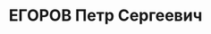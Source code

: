 ---
title: ЕГОРОВ Петр Сергеевич
description: '1898 р. н., м. Мо-сква Московської губ. Росіянин, чл. КП(б)У, освіта
  середня, секретар міськкому партії. Проживав у м. Новоград-Волинськ Київської обл.

  Заарештований 2 вересня 1937 р. Обвинувачувався в причетності до к.-р. троцькістсько-терористичної
  організації. ВК ВС СРСР 23 грудня 1937 р. засуджений до розстрілу з конфіскацією
  майна. Вирок виконано 23 грудня 1937 р. у м. Київ.

  Реабілітований у 1959 р.'
---